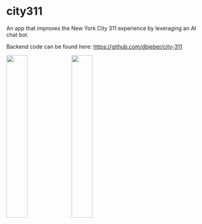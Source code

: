 # city311

An app that improves the New York City 311 experience by leveraging an AI chat bot.

Backend code can be found here: https://github.com/dbieber/city-311

<img src="https://github.com/alexathylane/city311/assets/2986736/038c094d-1961-4bb3-a134-f1197efcb171"  width="33%" height="33%">
<img src="https://github.com/alexathylane/city311/assets/2986736/b43d2364-0bfc-46e7-9544-118d5c46ee11"  width="33%" height="33%">
